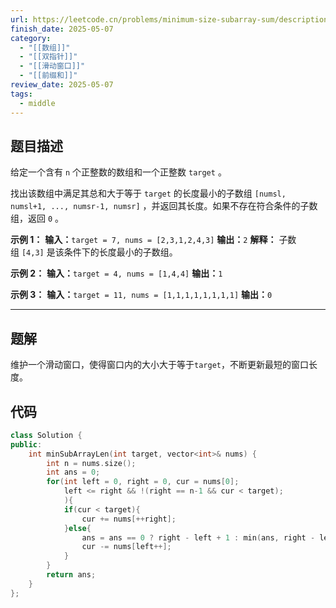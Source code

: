 ```yaml
---
url: https://leetcode.cn/problems/minimum-size-subarray-sum/description/
finish_date: 2025-05-07
category:
  - "[[数组]]"
  - "[[双指针]]"
  - "[[滑动窗口]]"
  - "[[前缀和]]"
review_date: 2025-05-07
tags:
  - middle
---
```

## 题目描述

给定一个含有 `n` 个正整数的数组和一个正整数 `target` 。

找出该数组中满足其总和大于等于 `target` 的长度最小的子数组 `[numsl, numsl+1, ..., numsr-1, numsr]` ，并返回其长度。如果不存在符合条件的子数组，返回 `0` 。

**示例 1：**
**输入：**`target = 7, nums = [2,3,1,2,4,3]`
**输出：**`2`
**解释：** 子数组 `[4,3]` 是该条件下的长度最小的子数组。

**示例 2：**
**输入：**`target = 4, nums = [1,4,4]`
**输出：**`1`

**示例 3：**
**输入：**`target = 11, nums = [1,1,1,1,1,1,1,1]`
**输出：**`0`

---
## 题解

维护一个滑动窗口，使得窗口内的大小大于等于`target`，不断更新最短的窗口长度。

## 代码

```cpp
class Solution {
public:
    int minSubArrayLen(int target, vector<int>& nums) {
        int n = nums.size();
        int ans = 0;
        for(int left = 0, right = 0, cur = nums[0]; 
	        left <= right && !(right == n-1 && cur < target);
	        ){
            if(cur < target){
                cur += nums[++right];
            }else{
                ans = ans == 0 ? right - left + 1 : min(ans, right - left + 1);
                cur -= nums[left++];
            }
        }
        return ans;
    }
};
```